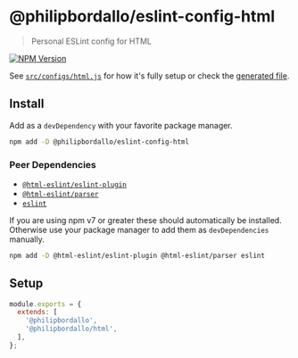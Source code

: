 <!-- GENERATED -->
# @philipbordallo/eslint-config-html
> Personal ESLint config for HTML

[![NPM Version][npm-img]][npm-url]

See [`src/configs/html.js`](../../src/configs/html.js) for how it's fully setup or check the [generated file](https://unpkg.com/@philipbordallo/eslint-config-html).


## Install
Add as a `devDependency` with your favorite package manager.

```sh
npm add -D @philipbordallo/eslint-config-html
```

### Peer Dependencies

- [`@html-eslint/eslint-plugin`](https://www.npmjs.com/package/@html-eslint/eslint-plugin)
- [`@html-eslint/parser`](https://www.npmjs.com/package/@html-eslint/parser)
- [`eslint`](https://www.npmjs.com/package/eslint)

If you are using npm v7 or greater these should automatically be installed. Otherwise use your package manager to add them as `devDependencies` manually.

```sh
npm add -D @html-eslint/eslint-plugin @html-eslint/parser eslint
```


## Setup

```js
module.exports = {
  extends: [
    '@philipbordallo',
    '@philipbordallo/html',
  ],
};
```


[npm-img]: https://img.shields.io/npm/v/@philipbordallo/eslint-config-html.svg
[npm-url]: https://www.npmjs.com/package/@philipbordallo/eslint-config-html
